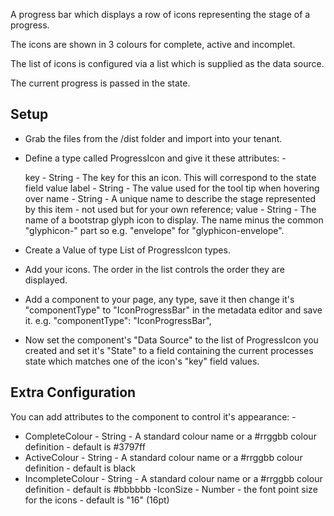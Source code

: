 A progress bar which displays a row of icons representing the stage of a progress.

The icons are shown in 3 colours for complete, active and incomplet.

The list of icons is configured via a list which is supplied as the data source.

The current progress is passed in the state.

## Setup

- Grab the files from the /dist folder and import into your tenant.

- Define a type called ProgressIcon and give it these attributes: -

    key - String - The key for this an icon.  This will correspond to the state field value
    label - String - The value used for the tool tip when hovering over
    name - String - A unique name to describe the stage represented by this item - not used but for your own reference;
    value - String - The name of a bootstrap glyph icon to display.  The name minus the common "glyphicon-" part so e.g. "envelope" for "glyphicon-envelope".

- Create a Value of type List of ProgressIcon types. 

- Add your icons.  The order in the list controls the order they are displayed.

- Add a component to your page, any type, save it then change it's "componentType" to "IconProgressBar" in the metadata editor and save it.
e.g. 
            "componentType": "IconProgressBar",

- Now set the component's "Data Source" to the list of ProgressIcon you created and set it's "State" to a field containing the current processes state which matches one of the icon's "key" field values.



## Extra Configuration

You can add attributes to the component to control it's appearance: -

- CompleteColour  - String - A standard colour name or a #rrggbb colour definition - default is #3797ff
- ActiveColour  - String - A standard colour name or a #rrggbb colour definition - default is black
- IncompleteColour  - String - A standard colour name or a #rrggbb colour definition - default is #bbbbbb
 -IconSize    - Number - the font point size for the icons - default is "16" (16pt)

